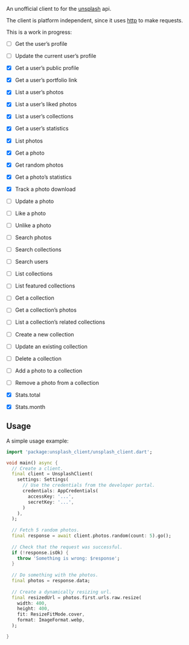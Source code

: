 An unofficial client to for the [unsplash](https://unsplash.com) api.

The client is platform independent, since it uses [http](https://pub.dev/packages/http) to make
requests.

This is a work in progress:
 
 - [ ] Get the user’s profile
 - [ ] Update the current user’s profile
 
 - [x] Get a user’s public profile
 - [x] Get a user’s portfolio link
 - [x] List a user’s photos
 - [x] List a user’s liked photos
 - [x] List a user’s collections
 - [x] Get a user’s statistics
 
 - [x] List photos 
 - [x] Get a photo
 - [x] Get random photos
 - [x] Get a photo’s statistics
 - [x] Track a photo download
 - [ ] Update a photo
 - [ ] Like a photo
 - [ ] Unlike a photo
 
 - [ ] Search photos
 - [ ] Search collections
 - [ ] Search users
 
 - [ ] List collections
 - [ ] List featured collections
 - [ ] Get a collection
 - [ ] Get a collection’s photos
 - [ ] List a collection’s related collections
 - [ ] Create a new collection
 - [ ] Update an existing collection
 - [ ] Delete a collection
 - [ ] Add a photo to a collection
 - [ ] Remove a photo from a collection
 
 - [x] Stats.total
 - [x] Stats.month


## Usage

A simple usage example:

```dart
import 'package:unsplash_client/unsplash_client.dart';

void main() async {
  // Create a client.
  final client = UnsplashClient(
    settings: Settings(
      // Use the credentials from the developer portal.
      credentials: AppCredentials(
        accessKey: '...',
        secretKey: '...',
      )     
    ),
  );
  
  // Fetch 5 random photos.
  final response = await client.photos.random(count: 5).go();
  
  // Check that the request was successful.
  if (!response.isOk) {
    throw 'Something is wrong: $response';
  }
  
  // Do something with the photos.
  final photos = response.data;
  
  // Create a dynamically resizing url.
  final resizedUrl = photos.first.urls.raw.resize(
    width: 400,
    height: 400,
    fit: ResizeFitMode.cover,
    format: ImageFormat.webp,
  );

}
```

